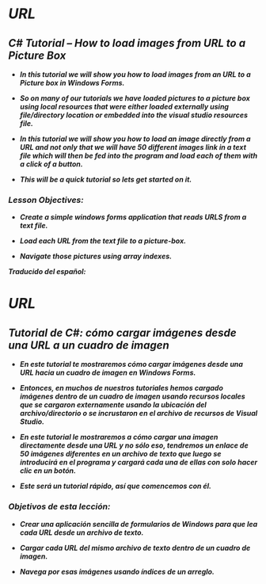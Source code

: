 # **_URL_**

## **_C# Tutorial – How to load images from URL to a Picture Box_**

- **_In this tutorial we will show you how to load images from an URL to a Picture box in Windows Forms._**
  
- **_So on many of our tutorials we have loaded pictures to a picture box using local resources that were either loaded externally using file/directory location or embedded into the visual studio resources file._**
  
- **_In this tutorial we will show you how to load an image directly from a URL and not only that we will have 50 different images link in a text file which will then be fed into the program and load each of them with a click of a button._**
  
- **_This will be a quick tutorial so lets get started on it._**

### **_Lesson Objectives:_**

- **_Create a simple windows forms application that reads URLS from a text file._**
  
- **_Load each URL from the text file to a picture-box._**
  
- **_Navigate those pictures using array indexes._**

**_Traducido del español:_**

# **_URL_**

## **_Tutorial de C#: cómo cargar imágenes desde una URL a un cuadro de imagen_**

- **_En este tutorial te mostraremos cómo cargar imágenes desde una URL hacia un cuadro de imagen en Windows Forms._**
  
- **_Entonces, en muchos de nuestros tutoriales hemos cargado imágenes dentro de un cuadro de imagen usando recursos locales que se cargaron externamente usando la ubicación del archivo/directorio o se incrustaron en el archivo de recursos de Visual Studio._**

- **_En este tutorial le mostraremos a cómo cargar una imagen directamente desde una URL y no sólo eso, tendremos un enlace de 50 imágenes diferentes en un archivo de texto que luego se introducirá en el programa y cargará cada una de ellas con solo hacer clic en un botón._**

- **_Este será un tutorial rápido, así que comencemos con él._**

### **_Objetivos de esta lección:_**

- **_Crear una aplicación sencilla de formularios de Windows para que lea cada URL desde un archivo de texto._**
  
- **_Cargar cada URL del mismo archivo de texto dentro de un cuadro de imagen._**
  
- **_Navega por esas imágenes usando índices de un arreglo._**
